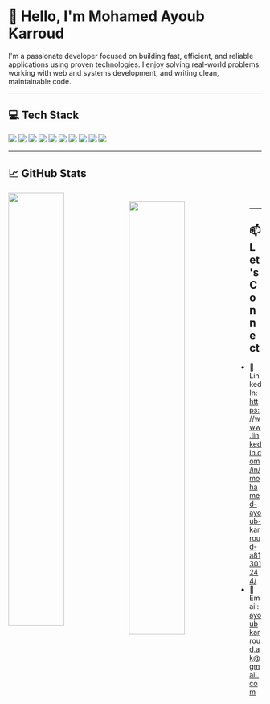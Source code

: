# 👋 Hello, I'm Mohamed Ayoub Karroud

I'm a passionate developer focused on building fast, efficient, and reliable applications using proven technologies. I enjoy solving real-world problems, working with web and systems development, and writing clean, maintainable code.

---

## 💻 Tech Stack

<p align="left">
  <img src="https://img.shields.io/badge/C-%2300599C.svg?style=flat&logo=c&logoColor=white"/>
  <img src="https://img.shields.io/badge/C++-%2300599C.svg?style=flat&logo=c%2B%2B&logoColor=white"/>
  <img src="https://img.shields.io/badge/HTML5-%23E34F26.svg?style=flat&logo=html5&logoColor=white"/>
  <img src="https://img.shields.io/badge/CSS3-%231572B6.svg?style=flat&logo=css3&logoColor=white"/>
    <img src="https://img.shields.io/badge/JavaScript-%23F7DF1E.svg?style=flat&logo=javascript&logoColor=black"/>
  <img src="https://img.shields.io/badge/PHP-%23777BB4.svg?style=flat&logo=php&logoColor=white"/>
  <img src="https://img.shields.io/badge/Java-%23ED8B00.svg?style=flat&logo=java&logoColor=white"/>
  <img src="https://img.shields.io/badge/MySQL-%2300f.svg?style=flat&logo=mysql&logoColor=white"/>
  <img src="https://img.shields.io/badge/Apache-%23D42029.svg?style=flat&logo=apache&logoColor=white"/>
  <img src="https://img.shields.io/badge/Git-%23F05032.svg?style=flat&logo=git&logoColor=white"/>
</p>

---

## 📈 GitHub Stats

<img align="left" width="47%" src="https://github-readme-stats.vercel.app/api?username=MohamedAyoubKarroud&show_icons=true&theme=transparent"/><br>
<img align="left" width="47%" src="https://github-readme-stats.vercel.app/api/top-langs/?username=MohamedAyoubKarroud&layout=compact"/>

---

## 📫 Let's Connect

- 💼 LinkedIn: https://www.linkedin.com/in/mohamed-ayoub-karroud-a81301244/
- 📧 Email: ayoubkarroud.ak@gmail.com


